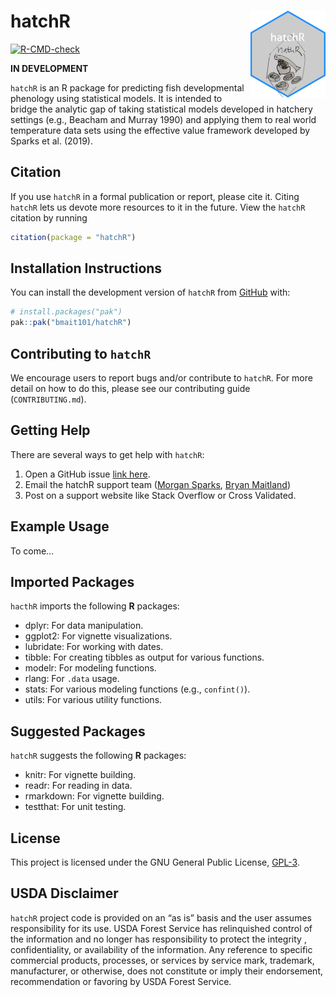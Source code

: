
<!-- README.md is generated from README.Rmd. Please edit that file -->

# hatchR <a href="https://bmait101.github.io/hatchR/"><img src="man/figures/logo.png" align="right" height="139" alt="hatchR website" /></a>

<!-- badges: start -->

[![R-CMD-check](https://github.com/bmait101/hatchR/actions/workflows/R-CMD-check.yaml/badge.svg)](https://github.com/bmait101/hatchR/actions/workflows/R-CMD-check.yaml)
<!-- badges: end -->

**IN DEVELOPMENT**

`hatchR` is an R package for predicting fish developmental phenology
using statistical models. It is intended to bridge the analytic gap of
taking statistical models developed in hatchery settings (e.g., Beacham
and Murray 1990) and applying them to real world temperature data sets
using the effective value framework developed by Sparks et al. (2019).

## Citation

If you use `hatchR` in a formal publication or report, please cite it.
Citing `hatchR` lets us devote more resources to it in the future. View
the `hatchR` citation by running

``` r
citation(package = "hatchR")
```

## Installation Instructions

You can install the development version of `hatchR` from
[GitHub](https://github.com/) with:

``` r
# install.packages("pak")
pak::pak("bmait101/hatchR")
```

## Contributing to `hatchR`

We encourage users to report bugs and/or contribute to `hatchR`. For
more detail on how to do this, please see our contributing guide
(`CONTRIBUTING.md`).

## Getting Help

There are several ways to get help with `hatchR`:

1.  Open a GitHub issue [link
    here](https://github.com/bmait101/hatchR/issues).
2.  Email the hatchR support team ([Morgan
    Sparks](morgan.sparks@usda.gov), [Bryan
    Maitland](bryan.maitland@usda.gov))
3.  Post on a support website like Stack Overflow or Cross Validated.

## Example Usage

To come…

## Imported Packages

`hacthR` imports the following **R** packages:

- dplyr: For data manipulation.
- ggplot2: For vignette visualizations.
- lubridate: For working with dates.
- tibble: For creating tibbles as output for various functions.
- modelr: For modeling functions.
- rlang: For `.data` usage.
- stats: For various modeling functions (e.g., `confint()`).
- utils: For various utility functions.

## Suggested Packages

`hatchR` suggests the following **R** packages:

- knitr: For vignette building.
- readr: For reading in data.
- rmarkdown: For vignette building.
- testthat: For unit testing.

## License

This project is licensed under the GNU General Public License,
[GPL-3](https://cran.r-project.org/web/licenses/GPL-3).

## USDA Disclaimer

`hatchR` project code is provided on an “as is” basis and the user
assumes responsibility for its use. USDA Forest Service has relinquished
control of the information and no longer has responsibility to protect
the integrity , confidentiality, or availability of the information. Any
reference to specific commercial products, processes, or services by
service mark, trademark, manufacturer, or otherwise, does not constitute
or imply their endorsement, recommendation or favoring by USDA Forest
Service.
